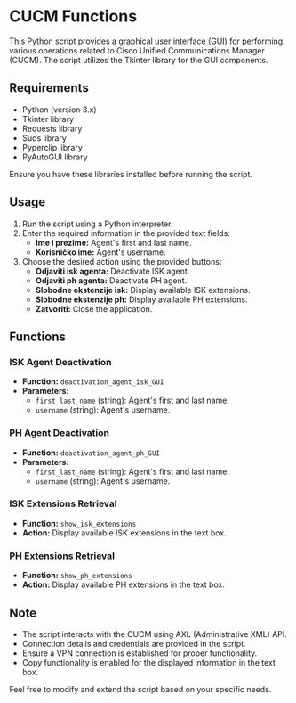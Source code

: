 # CUCM Functions

This Python script provides a graphical user interface (GUI) for performing various operations related to Cisco Unified Communications Manager (CUCM). The script utilizes the Tkinter library for the GUI components.

## Requirements

- Python (version 3.x)
- Tkinter library
- Requests library
- Suds library
- Pyperclip library
- PyAutoGUI library

Ensure you have these libraries installed before running the script.

## Usage

1. Run the script using a Python interpreter.
2. Enter the required information in the provided text fields:
   - **Ime i prezime:** Agent's first and last name.
   - **Korisničko ime:** Agent's username.
3. Choose the desired action using the provided buttons:
   - **Odjaviti isk agenta:** Deactivate ISK agent.
   - **Odjaviti ph agenta:** Deactivate PH agent.
   - **Slobodne ekstenzije isk:** Display available ISK extensions.
   - **Slobodne ekstenzije ph:** Display available PH extensions.
   - **Zatvoriti:** Close the application.

## Functions

### ISK Agent Deactivation
- **Function:** `deactivation_agent_isk_GUI`
- **Parameters:**
  - `first_last_name` (string): Agent's first and last name.
  - `username` (string): Agent's username.

### PH Agent Deactivation
- **Function:** `deactivation_agent_ph_GUI`
- **Parameters:**
  - `first_last_name` (string): Agent's first and last name.
  - `username` (string): Agent's username.

### ISK Extensions Retrieval
- **Function:** `show_isk_extensions`
- **Action:** Display available ISK extensions in the text box.

### PH Extensions Retrieval
- **Function:** `show_ph_extensions`
- **Action:** Display available PH extensions in the text box.

## Note

- The script interacts with the CUCM using AXL (Administrative XML) API.
- Connection details and credentials are provided in the script.
- Ensure a VPN connection is established for proper functionality.
- Copy functionality is enabled for the displayed information in the text box.
  
Feel free to modify and extend the script based on your specific needs.
